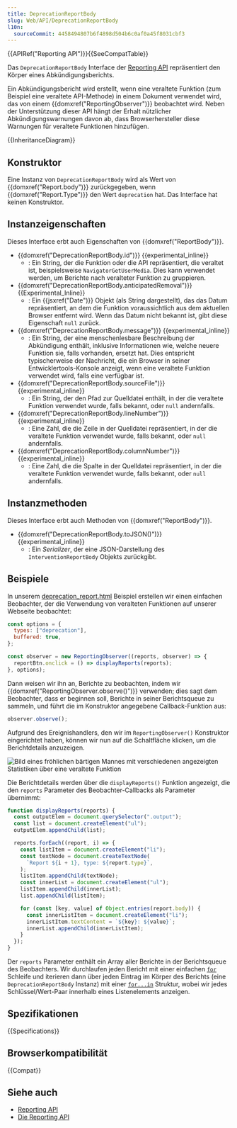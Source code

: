 ```yaml
---
title: DeprecationReportBody
slug: Web/API/DeprecationReportBody
l10n:
  sourceCommit: 4458494807b6f4898d504b6c0af0a45f8031cbf3
---
```


{{APIRef("Reporting API")}}{{SeeCompatTable}}

Das `DeprecationReportBody` Interface der [Reporting API](/de/docs/Web/API/Reporting_API) repräsentiert den Körper eines Abkündigungsberichts.

Ein Abkündigungsbericht wird erstellt, wenn eine veraltete Funktion (zum Beispiel eine veraltete API-Methode) in einem Dokument verwendet wird, das von einem {{domxref("ReportingObserver")}} beobachtet wird. Neben der Unterstützung dieser API hängt der Erhalt nützlicher Abkündigungswarnungen davon ab, dass Browserhersteller diese Warnungen für veraltete Funktionen hinzufügen.

{{InheritanceDiagram}}

## Konstruktor

Eine Instanz von `DeprecationReportBody` wird als Wert von {{domxref("Report.body")}} zurückgegeben, wenn {{domxref("Report.Type")}} den Wert `deprecation` hat. Das Interface hat keinen Konstruktor.

## Instanzeigenschaften

Dieses Interface erbt auch Eigenschaften von {{domxref("ReportBody")}}.

- {{domxref("DeprecationReportBody.id")}} {{experimental_inline}}
  - : Ein String, der die Funktion oder die API repräsentiert, die veraltet ist, beispielsweise `NavigatorGetUserMedia`. Dies kann verwendet werden, um Berichte nach veralteter Funktion zu gruppieren.
- {{domxref("DeprecationReportBody.anticipatedRemoval")}} {{Experimental_Inline}}
  - : Ein {{jsxref("Date")}} Objekt (als String dargestellt), das das Datum repräsentiert, an dem die Funktion voraussichtlich aus dem aktuellen Browser entfernt wird. Wenn das Datum nicht bekannt ist, gibt diese Eigenschaft `null` zurück.
- {{domxref("DeprecationReportBody.message")}} {{experimental_inline}}
  - : Ein String, der eine menschenlesbare Beschreibung der Abkündigung enthält, inklusive Informationen wie, welche neuere Funktion sie, falls vorhanden, ersetzt hat. Dies entspricht typischerweise der Nachricht, die ein Browser in seiner Entwicklertools-Konsole anzeigt, wenn eine veraltete Funktion verwendet wird, falls eine verfügbar ist.
- {{domxref("DeprecationReportBody.sourceFile")}} {{experimental_inline}}
  - : Ein String, der den Pfad zur Quelldatei enthält, in der die veraltete Funktion verwendet wurde, falls bekannt, oder `null` andernfalls.
- {{domxref("DeprecationReportBody.lineNumber")}} {{experimental_inline}}
  - : Eine Zahl, die die Zeile in der Quelldatei repräsentiert, in der die veraltete Funktion verwendet wurde, falls bekannt, oder `null` andernfalls.
- {{domxref("DeprecationReportBody.columnNumber")}} {{experimental_inline}}
  - : Eine Zahl, die die Spalte in der Quelldatei repräsentiert, in der die veraltete Funktion verwendet wurde, falls bekannt, oder `null` andernfalls.

## Instanzmethoden

Dieses Interface erbt auch Methoden von {{domxref("ReportBody")}}.

- {{domxref("DeprecationReportBody.toJSON()")}} {{experimental_inline}}
  - : Ein _Serializer_, der eine JSON-Darstellung des `InterventionReportBody` Objekts zurückgibt.

## Beispiele

In unserem [deprecation_report.html](https://mdn.github.io/dom-examples/reporting-api/deprecation_report.html) Beispiel erstellen wir einen einfachen Beobachter, der die Verwendung von veralteten Funktionen auf unserer Webseite beobachtet:

```js
const options = {
  types: ["deprecation"],
  buffered: true,
};

const observer = new ReportingObserver((reports, observer) => {
  reportBtn.onclick = () => displayReports(reports);
}, options);
```

Dann weisen wir ihn an, Berichte zu beobachten, indem wir {{domxref("ReportingObserver.observe()")}} verwenden; dies sagt dem Beobachter, dass er beginnen soll, Berichte in seiner Berichtsqueue zu sammeln, und führt die im Konstruktor angegebene Callback-Funktion aus:

```js
observer.observe();
```

Aufgrund des Ereignishandlers, den wir im `ReportingObserver()` Konstruktor eingerichtet haben, können wir nun auf die Schaltfläche klicken, um die Berichtdetails anzuzeigen.

![Bild eines fröhlichen bärtigen Mannes mit verschiedenen angezeigten Statistiken über eine veraltete Funktion](reporting_api_example.png)

Die Berichtdetails werden über die `displayReports()` Funktion angezeigt, die den `reports` Parameter des Beobachter-Callbacks als Parameter übernimmt:

```js
function displayReports(reports) {
  const outputElem = document.querySelector(".output");
  const list = document.createElement("ul");
  outputElem.appendChild(list);

  reports.forEach((report, i) => {
    const listItem = document.createElement("li");
    const textNode = document.createTextNode(
      `Report ${i + 1}, type: ${report.type}`,
    );
    listItem.appendChild(textNode);
    const innerList = document.createElement("ul");
    listItem.appendChild(innerList);
    list.appendChild(listItem);

    for (const [key, value] of Object.entries(report.body)) {
      const innerListItem = document.createElement("li");
      innerListItem.textContent = `${key}: ${value}`;
      innerList.appendChild(innerListItem);
    }
  });
}
```

Der `reports` Parameter enthält ein Array aller Berichte in der Berichtsqueue des Beobachters. Wir durchlaufen jeden Bericht mit einer einfachen [`for`](/de/docs/Web/JavaScript/Reference/Statements/for) Schleife und iterieren dann über jeden Eintrag im Körper des Berichts (eine `DeprecationReportBody` Instanz) mit einer [`for...in`](/de/docs/Web/JavaScript/Reference/Statements/for...in) Struktur, wobei wir jedes Schlüssel/Wert-Paar innerhalb eines Listenelements anzeigen.

## Spezifikationen

{{Specifications}}

## Browserkompatibilität

{{Compat}}

## Siehe auch

- [Reporting API](/de/docs/Web/API/Reporting_API)
- [Die Reporting API](https://developer.chrome.com/docs/capabilities/web-apis/reporting-api)
